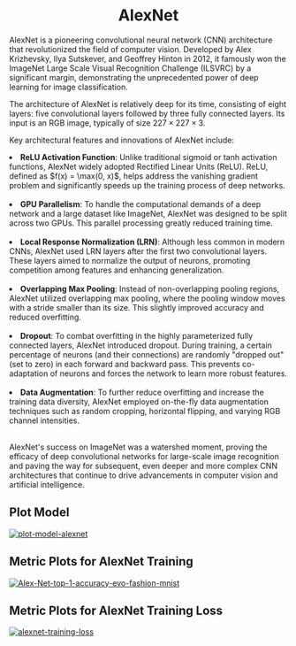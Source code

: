 
<center><h1> AlexNet </h1></center>

AlexNet is a pioneering convolutional neural network (CNN) architecture that revolutionized the field of computer vision. Developed by Alex Krizhevsky, Ilya Sutskever, and Geoffrey Hinton in 2012, it famously won the ImageNet Large Scale Visual Recognition Challenge (ILSVRC) by a significant margin, demonstrating the unprecedented power of deep learning for image classification.

The architecture of AlexNet is relatively deep for its time, consisting of eight layers: five convolutional layers followed by three fully connected layers. Its input is an RGB image, typically of size $227 \times 227 \times 3$.

Key architectural features and innovations of AlexNet include:


<li><b>ReLU Activation Function</b>: Unlike traditional sigmoid or tanh activation functions, AlexNet widely adopted Rectified Linear Units (ReLU). ReLU, defined as $f(x) = \max(0, x)$, helps address the vanishing gradient problem and significantly speeds up the training process of deep networks.</li><br>

<li><b>GPU Parallelism</b>: To handle the computational demands of a deep network and a large dataset like ImageNet, AlexNet was designed to be split across two GPUs. This parallel processing greatly reduced training time.</li><br>

<li><b>Local Response Normalization (LRN)</b>: Although less common in modern CNNs, AlexNet used LRN layers after the first two convolutional layers. These layers aimed to normalize the output of neurons, promoting competition among features and enhancing generalization.</li><br>

<li><b>Overlapping Max Pooling</b>: Instead of non-overlapping pooling regions, AlexNet utilized overlapping max pooling, where the pooling window moves with a stride smaller than its size. This slightly improved accuracy and reduced overfitting.</li><br>

<li><b>Dropout</b>: To combat overfitting in the highly parameterized fully connected layers, AlexNet introduced dropout. During training, a certain percentage of neurons (and their connections) are randomly "dropped out" (set to zero) in each forward and backward pass. This prevents co-adaptation of neurons and forces the network to learn more robust features.</li><br>

<li><b>Data Augmentation</b>: To further reduce overfitting and increase the training data diversity, AlexNet employed on-the-fly data augmentation techniques such as random cropping, horizontal flipping, and varying RGB channel intensities.</li><br>

AlexNet's success on ImageNet was a watershed moment, proving the efficacy of deep convolutional networks for large-scale image recognition and paving the way for subsequent, even deeper and more complex CNN architectures that continue to drive advancements in computer vision and artificial intelligence.

<h2> Plot Model </h2>
<a href='https://postimg.cc/dLQSHB8v' target='_blank'>
<img src='https://i.postimg.cc/yY04NpxJ/plot-model-alexnet.png' border='0' alt='plot-model-alexnet'/>
</a>

<h2> Metric Plots for AlexNet Training </h2>

<a href='https://postimages.org/' target='_blank'>
<img src='https://i.postimg.cc/66zmqsL1/Alex-Net-top-1-accuracy-evo-fashion-mnist.png' border='0' alt='Alex-Net-top-1-accuracy-evo-fashion-mnist'/>
</a>

<h2> Metric Plots for AlexNet Training Loss </h2>
<a href='https://postimages.org/' target='_blank'>
<img src='https://i.postimg.cc/SRtdrhgS/alexnet-training-loss.png' border='0' alt='alexnet-training-loss'/>
</a>
